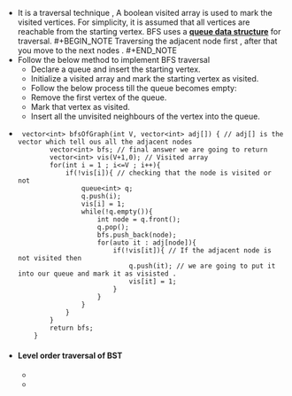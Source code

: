 - It is a traversal technique , 
  A boolean visited array is used to mark the visited vertices. For 
  simplicity, it is assumed that all vertices are reachable from the 
  starting vertex. BFS uses a [**queue data structure**](https://www.geeksforgeeks.org/queue-data-structure/) for traversal.
  #+BEGIN_NOTE
  Traversing the adjacent node first , after that you move to the next nodes . 
  #+END_NOTE
- Follow the below method to implement BFS traversal
	- Declare a queue and insert the starting vertex.
	- Initialize a visited array and mark the starting vertex as visited.
	- Follow the below process till the queue becomes empty:
	- Remove the first vertex of the queue.
	- Mark that vertex as visited.
	- Insert all the unvisited neighbours of the vertex into the queue.
- ```
   vector<int> bfsOfGraph(int V, vector<int> adj[]) { // adj[] is the vector which tell ous all the adjacent nodes
          vector<int> bfs; // final answer we are going to return 
          vector<int> vis(V+1,0); // Visited array 
          for(int i = 1 ; i<=V ; i++){
              if(!vis[i]){ // checking that the node is visited or not 
                  queue<int> q;
                  q.push(i);
                  vis[i] = 1;
                  while(!q.empty()){
                      int node = q.front();
                      q.pop();
                      bfs.push_back(node);
                      for(auto it : adj[node]){
                          if(!vis[it]){ // If the adjacent node is not visited then
                              q.push(it); // we are going to put it into our queue and mark it as visisted .
                              vis[it] = 1;
                          }
                      }
                  }
              }
          }
          return bfs;
      }
  ```
- #### Level order traversal of BST
	-
	-
